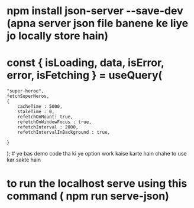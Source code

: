 # npm install json-server --save-dev (apna server json file banene ke liye jo locally store hain)


# const { isLoading, data, isError, error, isFetching } = useQuery(
    "super-heroe",
    fetchSuperHeros,
    {
        cacheTime : 5000,
        staleTime : 0,
        refetchOnMount: true, 
        refetchOnWindowFocus : true,
        refetchInterval : 2000,
        refetchIntervalInBackground : true,
        
    }
  );  # ye bas demo code tha ki ye option work kaise karte hain chahe to use kar sakte hain

# to run the localhost serve using this command ( npm run serve-json)